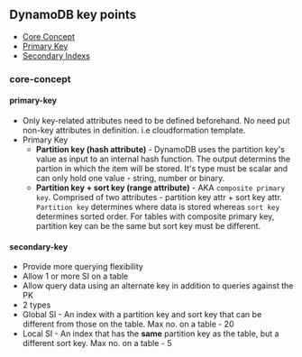## DynamoDB key points

* [Core Concept](#core-concept)
 * [Primary Key](#primary-key)
 * [Secondary Indexs](#secondary-index)

### core-concept

#### primary-key

* Only key-related attributes need to be defined beforehand. No need put non-key attributes in definition. i.e cloudformation template. 
* Primary Key
  * **Partition key (hash attribute)** - DynamoDB uses the partition key's value as input to an internal hash function. 
                    The output determins the partion in which the item will be stored. It's type must be scalar and can only hold one value - string, number or binary.
  * **Partition key + sort key (range attribute)** - AKA `composite primary key`. Comprised of two attributes - partition key attr + sort key attr.
                               `Partition key` determines where data is stored whereas `sort key` determines sorted order.
                               For tables with composite primary key, partition key can be the same but sort key must be different.

#### secondary-key

* Provide more querying flexibility
* Allow 1 or more SI on a table
* Allow query data using an alternate key in addition to queries against the PK
* 2 types
 * Global SI - An index with a partition key and sort key that can be different from those on the table. Max no. on a table - 20
 * Local SI - An index that has the **same** partition key as the table, but a different sort key. Max no. on a table - 5
      


